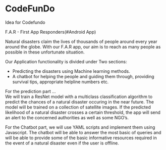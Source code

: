 # CodeFunDo
Idea for Codefundo

F.A.R - First App Responders(#Android App)

Natural disasters claim the lives of thousands of people around every year around the globe.  With our F.A.R app, our aim is to reach as many people as possible in these unfortunate situation.

Our Application functionality is divided under Two sections:

- Predicting the disasters using Machine learning methods.
- A chatbot for helping the people and guiding them through, providing survival tips, appropriate helpline numbers etc.

For the prediction part …  
We will train a ResNet model with a multiclass classification algorithm to predict the chances of a natural disaster occuring in the near future. The model will be trained on a collection of satellite images. If the predicted likelihood of a natural disaster crosses a certain threshold, the app will send an alert to the concerned authorities as well as some NGO’s.

For the Chatbot part, we will use YAML scripts and implement them using Javascript. The chatbot will be able to answer the most basic of queries and will be able to provide some of the basic informative resources required in the event of a natural disaster even if the user is offline.

